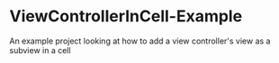 # ViewControllerInCell-Example
An example project looking at how to add a view controller's view as a subview in a cell
